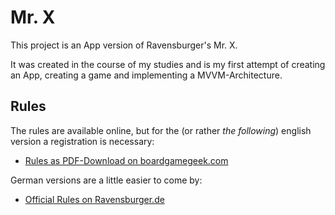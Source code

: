 # Mr. X
This project is an App version of Ravensburger's Mr. X.

It was created in the course of my studies and is my first attempt of creating an App, creating a game and implementing a MVVM-Architecture.

## Rules
The rules are available online, but for the (or rather *the following*) english version a registration is necessary: 
- [Rules as PDF-Download on boardgamegeek.com](https://boardgamegeek.com/filepage/49237/mister-x-english-rules)

German versions are a little easier to come by: 
- [Official Rules on Ravensburger.de](https://www.ravensburger.de/spielanleitungen/ecm/Spielanleitungen/26602%20anl%201326321.pdf?ossl=pds_text_Spielanleitung)
